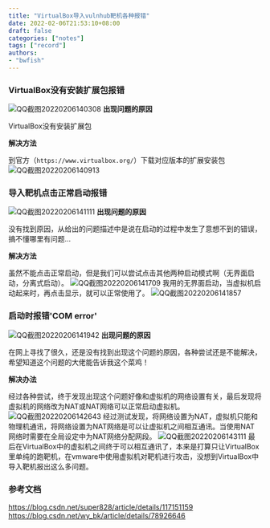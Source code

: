 ```yaml
---
title: "VirtualBox导入vulnhub靶机各种报错"
date: 2022-02-06T21:53:10+08:00
draft: false
categories: ["notes"]
tags: ["record"]
authors:
- "bwfish"
---
```


### VirtualBox没有安装扩展包报错
![QQ截图20220206140308](https://s2.loli.net/2022/02/06/potSrD78QI9HNgE.png)
**出现问题的原因**

VirtualBox没有安装扩展包

**解决方法**

到官方（`https://www.virtualbox.org/`）下载对应版本的扩展安装包
![QQ截图20220206140913](https://s2.loli.net/2022/02/06/p8AsvlLmio2Cugj.png)

### 导入靶机点击正常启动报错
![QQ截图20220206141111](https://s2.loli.net/2022/02/06/bGq79ZuAdz1PxNo.png)
**出现问题的原因**

没有找到原因，从给出的问题描述中是说在启动的过程中发生了意想不到的错误，搞不懂哪里有问题...

**解决方法**

虽然不能点击正常启动，但是我们可以尝试点击其他两种启动模式啊（无界面启动，分离式启动）。
![QQ截图20220206141709](https://s2.loli.net/2022/02/06/PYe4xJ9sfEmMpT6.png)
我用的无界面启动，当虚拟机启动起来时，再点击显示，就可以正常使用了。
![QQ截图20220206141857](https://s2.loli.net/2022/02/06/aT71ysdt3bfhEZq.png)

### 启动时报错'COM error'
![QQ截图20220206141942](https://s2.loli.net/2022/02/06/YhKkvUixQNGJdfP.png)
**出现问题的原因**

在网上寻找了很久，还是没有找到出现这个问题的原因，各种尝试还是不能解决，希望知道这个问题的大佬能告诉我这个菜鸡！

**解决办法**

经过各种尝试，终于发现出现这个问题好像和虚拟机的网络设置有关，最后发现将虚拟机的网络改为NAT或NAT网络可以正常启动虚拟机。
![QQ截图20220206142643](https://s2.loli.net/2022/02/06/D9enfHYFPMBjumy.png)
经过测试发现，将网络设置为NAT，虚拟机只能和物理机通讯，将网络设置为NAT网络是可以让虚拟机之间相互通讯。当使用NAT网络时需要在全局设定中为NAT网络分配网段。
![QQ截图20220206143111](https://s2.loli.net/2022/02/06/uV6QTg19o4q3MPh.png)
最后在VirtualBox中的虚拟机之间终于可以相互通讯了，本来是打算只让VirtualBox里单纯的跑靶机，在vmware中使用虚拟机对靶机进行攻击，没想到VirtualBox中导入靶机报出这么多问题。

### 参考文档
https://blog.csdn.net/super828/article/details/117151159
https://blog.csdn.net/wy_bk/article/details/78926646
